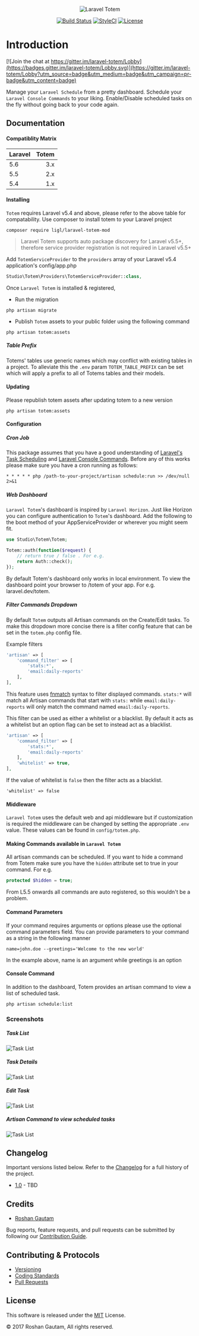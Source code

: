 <p align="center">
  <img src="https://github.com/codestudiohq/laravel-totem/blob/master/resources/assets/img/totem.png?raw=true" alt="Laravel Totem"/>
</p>
<p align="center">
<a href="https://travis-ci.org/codestudiohq/laravel-totem"><img src="https://travis-ci.org/codestudiohq/laravel-totem.svg?branch=3.0" alt="Build Status"></a>
<a href="https://styleci.io/repos/99050894"><img src="https://styleci.io/repos/99050894/shield?branch=3.0" alt="StyleCI"></a>
<a href="https://packagist.org/packages/studio/laravel-totem"><img src="https://poser.pugx.org/studio/laravel-totem/license.svg" alt="License"></a>
</p>

# Introduction

[![Join the chat at https://gitter.im/laravel-totem/Lobby](https://badges.gitter.im/laravel-totem/Lobby.svg)](https://gitter.im/laravel-totem/Lobby?utm_source=badge&utm_medium=badge&utm_campaign=pr-badge&utm_content=badge)

Manage your `Laravel Schedule` from a pretty dashboard. Schedule your `Laravel Console Commands` to your liking. Enable/Disable scheduled tasks on the fly without going back to your code again.

## Documentation

#### Compatiblity Matrix

|<span align="left">Laravel</span> |<span align="left">Totem</span>| 
|:-------|----------:|
|5.6     |     3.x   |
|5.5     |     2.x   |
|5.4     |     1.x   |

#### Installing

`Totem` requires Laravel v5.4 and above, please refer to the above table for compatability. Use composer to install totem to your Laravel project

```
composer require ligl/laravel-totem-mod
```

> Laravel Totem supports auto package discovery for Laravel v5.5+, therefore service provider registration is not required in Laravel v5.5+

Add `TotemServiceProvider` to the `providers` array of your Laravel v5.4 application's config/app.php

```php
Studio\Totem\Providers\TotemServiceProvider::class,
```

Once `Laravel Totem` is installed & registered, 

- Run the migration

```
php artisan migrate
```

- Publish `Totem` assets to your public folder using the following command

```    
php artisan totem:assets
```

##### Table Prefix

Totems' tables use generic names which may conflict with existing tables in a project. To alleviate this the `.env` param `TOTEM_TABLE_PREFIX` can be set which will apply a prefix to all of Totems tables and their models.

#### Updating

Please republish totem assets after updating totem to a new version

```    
php artisan totem:assets
```

#### Configuration

##### Cron Job

This package assumes that you have a good understanding of [Laravel's Task Scheduling](https://laravel.com/docs/5.4/scheduling) and [Laravel Console Commands](https://laravel.com/docs/5.4/artisan#writing-commands). Before any of this works please make sure you have a cron running as follows:

```
* * * * * php /path-to-your-project/artisan schedule:run >> /dev/null 2>&1
```

##### Web Dashboard 

`Laravel Totem`'s  dashboard is inspired by `Laravel Horizon`. Just like Horizon you can configure authentication to `Totem`'s dashboard. Add the following to the boot method of your AppServiceProvider or wherever you might seem fit.   

```php
use Studio\Totem\Totem;

Totem::auth(function($request) {
    // return true / false . For e.g.
    return Auth::check();
});
```

By default Totem's dashboard only works in local environment. To view the dashboard point your browser to /totem of your app. For e.g. laravel.dev/totem.

##### Filter Commands Dropdown

By default `Totem` outputs all Artisan commands on the Create/Edit tasks. To make this dropdown more concise there is a filter config feature that can be set in the `totem.php` config file.

Example filters
```php
'artisan' => [
    'command_filter' => [
        'stats:*',
        'email:daily-reports'
    ],
],
```

This feature uses [fnmatch](http://php.net/manual/en/function.fnmatch.php) syntax to filter displayed commands. `stats:*` will match all Artisan commands that start with `stats:` while `email:daily-reports` will only match the command named `email:daily-reports`.

This filter can be used as either a whitelist or a blacklist. By default it acts as a whitelist but an option flag can be set to instead act as a blacklist.

```php
'artisan' => [
    'command_filter' => [
        'stats:*',
        'email:daily-reports'
    ],
    'whitelist' => true,
],

```

If the value of whitelist is `false` then the filter acts as a blacklist.

`'whitelist' => false`

#### Middleware

`Laravel Totem` uses the default web and api middleware but if customization is required the middleware can be changed by setting the appropriate `.env` value. These values can be found in `config/totem.php`.

#### Making Commands available in `Laravel Totem`

All artisan commands can be scheduled. If you want to hide a command from Totem make sure you have the `hidden` attribute set to true in your command. For e.g.

```php
protected $hidden = true;
```

From L5.5 onwards all commands are auto registered, so this wouldn't be a problem.

#### Command Parameters

If your command requires arguments or options please use the optional command parameters field. You can provide parameters to your command as a string in the following manner

```text
name=john.doe --greetings='Welcome to the new world'
```
In the example above, name is an argument while greetings is an option

#### Console Command

In addition to the dashboard, Totem provides an artisan command to view a list of scheduled task.

```    
php artisan schedule:list
```

### Screenshots

##### Task List
<img src="https://github.com/codestudiohq/laravel-totem/blob/master/public/img/screenshots/tasks.png?raw=true" alt="Task List"/>

##### Task Details
<img src="https://github.com/codestudiohq/laravel-totem/blob/master/public/img/screenshots/task-details.png?raw=true" alt="Task List"/>

##### Edit Task
<img src="https://github.com/codestudiohq/laravel-totem/blob/master/public/img/screenshots/edit-task.png?raw=true" alt="Task List"/>

##### Artisan Command to view scheduled tasks
<img src="https://github.com/codestudiohq/laravel-totem/blob/master/public/img/screenshots/artisan.png?raw=true" alt="Task List"/>
 
## Changelog

Important versions listed below. Refer to the [Changelog](CHANGELOG.md) for a full history of the project.

- [1.0](CHANGELOG.md) - TBD

## Credits

- [Roshan Gautam](https://twitter.com/@roshangautam)

Bug reports, feature requests, and pull requests can be submitted by following our [Contribution Guide](CONTRIBUTING.md).

## Contributing & Protocols

- [Versioning](CONTRIBUTING.md#versioning)
- [Coding Standards](CONTRIBUTING.md#coding-standards)
- [Pull Requests](CONTRIBUTING.md#pull-requests)

## License

This software is released under the [MIT](LICENSE) License.

 © 2017 Roshan Gautam, All rights reserved.
